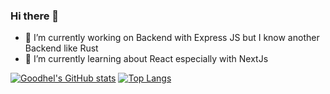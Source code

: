 ### Hi there 👋

- 🔭 I’m currently working on Backend with Express JS but I know another Backend like Rust
- 🌱 I’m currently learning about React especially with NextJs


   
[![Goodhel's GitHub stats](https://readme-stats.clckblog.space/api?username=goodhel&show_icons=true&theme=gotham&count_private=true&hide=contribs&bg_color=222222)](https://github.com/goodhel)
[![Top Langs](https://readme-stats.clckblog.space/api/top-langs/?username=goodhel&layout=compact&theme=gotham&hide=php&bg_color=222222)](https://github.com/goodhel)


<!--
**goodhel/goodhel** is a ✨ _special_ ✨ repository because its `README.md` (this file) appears on your GitHub profile.

Here are some ideas to get you started:

- 🔭 I’m currently working on ...
- 🌱 I’m currently learning ...
- 👯 I’m looking to collaborate on ...
- 🤔 I’m looking for help with ...
- 💬 Ask me about ...
- 📫 How to reach me: ...
- 😄 Pronouns: ...
- ⚡ Fun fact: ...
-->

